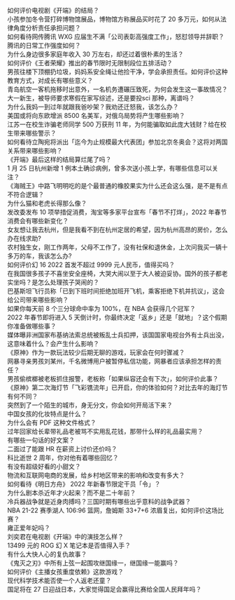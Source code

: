 如何评价电视剧《开端》的结局？  
小孩参加冬令营打碎博物馆展品，博物馆方称展品买时花了 20 多万元，如何从法律角度分析责任承担问题？  
如何看待网传腾讯 WXG 应届生不满「公司表彰高强度工作」，怒怼领导并辞职？腾讯的日常工作强度如何？  
为什么身边很多家庭年收入 30 万左右，却还过着很朴素的生活？  
如何评价《王者荣耀》推出的春节限时无限制段位五排活动？  
男孩往楼下顶棚扔垃圾，妈妈系安全绳让他捡干净，学会承担责任。如何评价这种教育方式，对成长有哪些意义？  
青岛航空一客机拖移时出意外，一名机务遭碾压致死，为何会发生这一事故情况？  
大一新生，被导师要求寒假在家写综述，还是要投sci 那种，离谱吗？  
为什么我妈一到过年就跟我爸吵架？我劝还迁怒我，该怎么办？  
美国或将向东欧增派 8500 名美军，对俄乌局势将产生哪些影响？  
江苏一在校生诈骗老师同学 500 万获刑 11 年，为何能骗取如此庞大钱财？给在校生带来哪些警示？  
如何看待立陶宛将派出「迄今为止规模最大代表团」参加北京冬奥会？这将对两国关系带来哪些影响？  
《开端》最后这样的结局算烂尾了吗？  
1 月 25 日杭州新增 1 例本土确诊病例，曾多次送小孩上学，有哪些信息可以关注？  
《海贼王》中路飞明明吃的是个最普通的橡胶果实为什么还会这么强，是不是有点不符合逻辑？  
为什么猫和老虎长得那么像？  
发改委发布 10 项举措促消费，淘宝等多家平台宣布「春节不打烊」，2022 年春节消费会有哪些新变化？  
女友想让我去杭州，但是我看不到在杭州定居的希望，因为杭州高昂的房价，怎么办在线求助?  
农村独生女，刚工作两年，父母不工作了，没有社保和退休金，上次问我买一辆十多万的车，我该怎么办?  
如何评价幻 16 2022 首发不超过 9999 元人民币，值得买吗？  
在我国很多孩子不喜坐安全座椅，大哭大闹以至于大人被迫妥协。国外的孩子都老实坐吗？是怎么处理孩子哭闹的？  
巴基斯坦飞行员称「已到下班时间拒绝加班开飞机，乘客拒绝下机并抗议」，这会给公司带来哪些影响？  
如果你每天前 8 个三分球命中率为 100%，在 NBA 会获得几个冠军？  
2022 年春节即将进入 5 天倒计时，你最终决定「返乡」还是「就地」？这个假期你准备做哪些事？  
媒体曝非洲国家布基纳法索总统被叛乱士兵扣押，该国国家电视台外有士兵出没，这意味着什么？会产生什么影响？  
《原神》作为一款玩法较少后期无聊的游戏，玩家会在何时骤减？  
网暴寻亲男孩刘某州，千名微博用户被暂停私信功能，网暴者应该承担怎样的责任？  
男孩偷槟榔被老板抓住报警，老板称「如果纵容还会有下次」，如何评价此事？  
《原神》第二次海灯节「飞彩镌流年」已开启，你的体验如何？对比去年的海灯节有何不同？  
突然到了一个陌生的城市，身无分文，你会如何开局活下来？  
中国女孩的化妆特点是什么？  
为什么会有 PDF 这种文件格式？  
过年回家给长辈带礼品老被骂不实用乱花钱，那带什么样的礼品最实用？  
有哪些一句话的好文案？  
二面过了能跟 HR 在薪资上讨价还价吗？  
科比逝世 2 周年，你对他有着哪些回忆？  
有没有超级好看的小甜文？  
物流和互联网电商的发展，给乡村地区带来的影响和改变有多大？  
如何看待《明日方舟》 2022 年新春节限定干员「令」？  
为什么剧本杀近年才火起来？而不是二十年前？  
冷兵器战争就是近身肉搏吗？三国时期有哪些出乎意料的战争武器？  
NBA 21-22 赛季湖人 106:96 篮网，詹姆斯 33+7+6 浓眉复出，如何评价这场比赛？  
雍正爱年妃吗？  
刘奕君在电视剧《开端》中的演技怎么样？  
13499 元的 ROG 幻 X 笔记本是否值得入手？  
有什么大快人心的复仇故事？  
《鬼灭之刃》中所有上弦一起围攻继国缘一，继国缘一能赢吗？  
如何评价《主播女孩重度依赖》这款游戏？  
现代科学技术能否使一个人返老还童？  
国足将在 27 日迎战日本，大家觉得国足会赢得比赛给全国人民拜年吗？  

